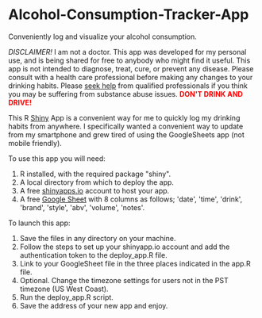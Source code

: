 # Alcohol-Consumption-Tracker-App
Conveniently log and visualize your alcohol consumption.

<em>DISCLAIMER!</em>
I am not a doctor. This app was developed for my personal use, and is being shared for free to anybody who might find it useful. This app is not intended to diagnose, treat, cure, or prevent any disease. Please consult with a health care professional before making any changes to your drinking habits. Please <a href='https://www.samhsa.gov/find-help/national-helpline'>seek help</a> from qualified professionals if you think you may be suffering from substance abuse issues. <font style="color:red"><b>DON'T DRINK AND DRIVE!</b></font>

This R <a href='https://shiny.posit.co/'>Shiny<a> App is a convenient way for me to quickly log my drinking habits from anywhere. I specifically wanted a convenient way to update from my smartphone and grew tired of using the GoogleSheets app (not mobile friendly).
  
To use this app you will need:
  1) R installed, with the required package "shiny".
  2) A local directory from which to deploy the app.
  3) A free <a href='https://www.shinyapps.io/'>shinyapps.io<a> account to host your app.
  4) A free <a href='https://www.google.com/sheets/about/'>Google Sheet<a> with 8 columns as follows; 'date', 'time', 'drink', 'brand', 'style', 'abv', 'volume', 'notes'.
  
To launch this app:
  1) Save the files in any directory on your machine.
  2) Follow the steps to set up your shinyapp.io account and add the authentication token to the deploy_app.R file.
  3) Link to your GoogleSheet file in the three places indicated in the app.R file.
  4) Optional. Change the timezone settings for users not in the PST timezone (US West Coast).
  5) Run the deploy_app.R script.
  6) Save the address of your new app and enjoy.
